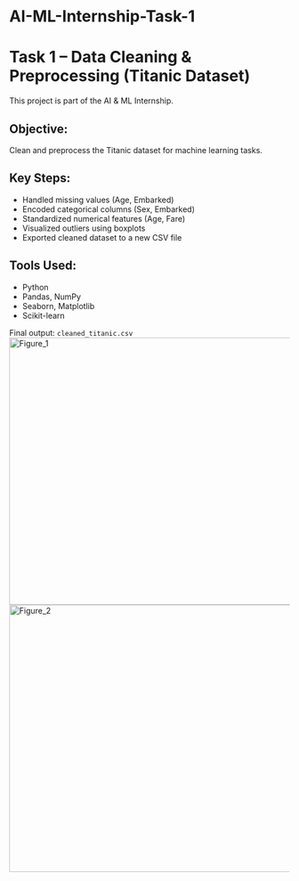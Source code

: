 # AI-ML-Internship-Task-1
# Task 1 – Data Cleaning & Preprocessing (Titanic Dataset)

This project is part of the AI & ML Internship.

## Objective:
Clean and preprocess the Titanic dataset for machine learning tasks.

## Key Steps:
- Handled missing values (Age, Embarked)
- Encoded categorical columns (Sex, Embarked)
- Standardized numerical features (Age, Fare)
- Visualized outliers using boxplots
- Exported cleaned dataset to a new CSV file

## Tools Used:
- Python
- Pandas, NumPy
- Seaborn, Matplotlib
- Scikit-learn

Final output: `cleaned_titanic.csv`
<img width="640" height="480" alt="Figure_1" src="https://github.com/user-attachments/assets/3974ef6b-6dc8-458d-8b3b-3140c786d327" />
<img width="640" height="480" alt="Figure_2" src="https://github.com/user-attachments/assets/096eb48f-beff-4ad3-8248-43aeaedef0f9" />
